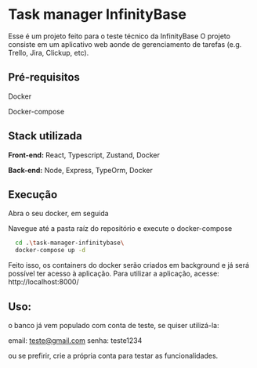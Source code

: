 
# Task manager InfinityBase

Esse é um projeto feito para o teste técnico da InfinityBase
O projeto consiste em um aplicativo web aonde de gerenciamento de tarefas (e.g. Trello, Jira, Clickup, etc).


## Pré-requisitos

Docker

Docker-compose
## Stack utilizada

**Front-end:** React, Typescript, Zustand, Docker


**Back-end:** Node, Express, TypeOrm, Docker


## Execução

Abra o seu docker, em seguida

Navegue até a pasta raíz do repositório e execute o docker-compose

```bash
  cd .\task-manager-infinitybase\
  docker-compose up -d
```

Feito isso, os containers do docker serão criados em background e já será possível ter acesso à aplicação. Para utilizar a aplicação, acesse: http://localhost:8000/
## Uso:

o banco já vem populado com conta de teste, se quiser utilizá-la:

email: teste@gmail.com
senha: teste1234

ou se prefirir, crie a própria conta para testar as funcionalidades.

